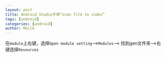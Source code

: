```yaml
---
layout: post  
title: Android Studio不停“scan file to index”  
tags: [android]  
categories: [android]  
author: Moilk  
---
```


在`module`上右键，选择`Open module setting`-->`Modules`--> 找到gen文件夹—>右键选择`Resources`

